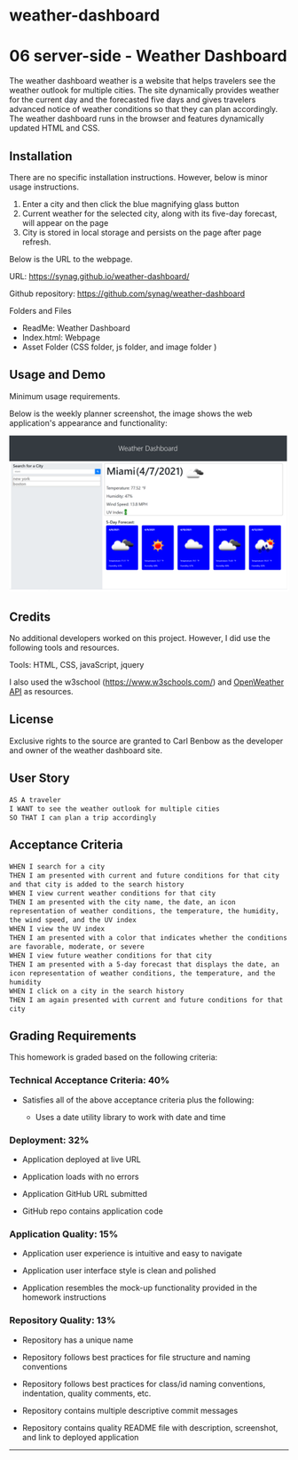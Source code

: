 # weather-dashboard
# 06 server-side - Weather Dashboard


The weather dashboard weather is a website that helps travelers see the weather outlook for multiple cities. The site dynamically provides weather for the current day and the forecasted five days and gives travelers advanced notice of weather conditions so that they can plan accordingly. The weather dashboard runs in the browser and features dynamically updated HTML and CSS. 

## Installation

There are no specific installation instructions. However, below is minor usage instructions. 
1) Enter a city and then click the blue magnifying glass button 
2) Current weather for the selected city, along with its five-day forecast, will appear on the page
3) City is stored in local storage and persists on the page after page refresh.

Below is the URL to the webpage. 

URL: https://synag.github.io/weather-dashboard/

Github repository: https://github.com/synag/weather-dashboard

Folders and Files
- ReadMe: Weather Dashboard
- Index.html: Webpage
- Asset Folder (CSS folder, js folder, and image folder )


## Usage and Demo 

Minimum usage requirements. 

Below is the weekly planner screenshot, the image shows the web application's appearance and functionality:

![weather-dashboard](./assets/image/screenshot.png)


## Credits

No additional developers worked on this project. However, I did use the following tools and resources. 

Tools: HTML, CSS, javaScript, jquery

I also used the w3school (https://www.w3schools.com/)  and [OpenWeather API](https://openweathermap.org/api) as resources.


## License

Exclusive rights to the source are granted to Carl Benbow as the developer and owner of the weather dashboard site.




## User Story

```
AS A traveler
I WANT to see the weather outlook for multiple cities
SO THAT I can plan a trip accordingly

```

## Acceptance Criteria

```GIVEN a weather dashboard with form inputs
WHEN I search for a city
THEN I am presented with current and future conditions for that city and that city is added to the search history
WHEN I view current weather conditions for that city
THEN I am presented with the city name, the date, an icon representation of weather conditions, the temperature, the humidity, the wind speed, and the UV index
WHEN I view the UV index
THEN I am presented with a color that indicates whether the conditions are favorable, moderate, or severe
WHEN I view future weather conditions for that city
THEN I am presented with a 5-day forecast that displays the date, an icon representation of weather conditions, the temperature, and the humidity
WHEN I click on a city in the search history
THEN I am again presented with current and future conditions for that city
```



## Grading Requirements

This homework is graded based on the following criteria: 

### Technical Acceptance Criteria: 40%

* Satisfies all of the above acceptance criteria plus the following:

  * Uses a date utility library to work with date and time

### Deployment: 32%

* Application deployed at live URL

* Application loads with no errors

* Application GitHub URL submitted

* GitHub repo contains application code

### Application Quality: 15%

* Application user experience is intuitive and easy to navigate

* Application user interface style is clean and polished

* Application resembles the mock-up functionality provided in the homework instructions

### Repository Quality: 13%

* Repository has a unique name

* Repository follows best practices for file structure and naming conventions

* Repository follows best practices for class/id naming conventions, indentation, quality comments, etc.

* Repository contains multiple descriptive commit messages

* Repository contains quality README file with description, screenshot, and link to deployed application


- - -

